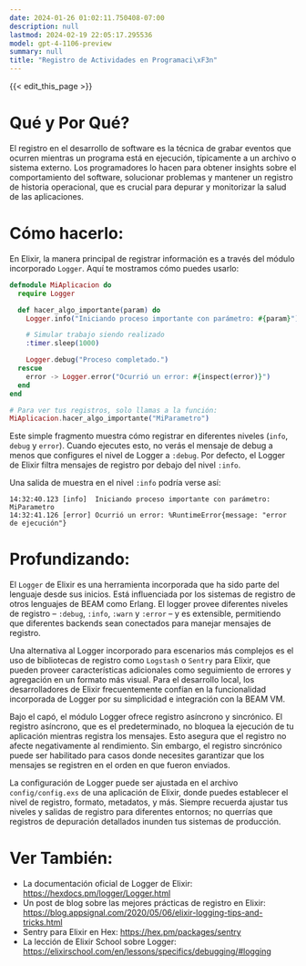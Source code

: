 ```yaml
---
date: 2024-01-26 01:02:11.750408-07:00
description: null
lastmod: 2024-02-19 22:05:17.295536
model: gpt-4-1106-preview
summary: null
title: "Registro de Actividades en Programaci\xF3n"
---
```


{{< edit_this_page >}}

# Qué y Por Qué?
El registro en el desarrollo de software es la técnica de grabar eventos que ocurren mientras un programa está en ejecución, típicamente a un archivo o sistema externo. Los programadores lo hacen para obtener insights sobre el comportamiento del software, solucionar problemas y mantener un registro de historia operacional, que es crucial para depurar y monitorizar la salud de las aplicaciones.

# Cómo hacerlo:
En Elixir, la manera principal de registrar información es a través del módulo incorporado `Logger`. Aquí te mostramos cómo puedes usarlo:

```elixir
defmodule MiAplicacion do
  require Logger

  def hacer_algo_importante(param) do
    Logger.info("Iniciando proceso importante con parámetro: #{param}")

    # Simular trabajo siendo realizado
    :timer.sleep(1000)

    Logger.debug("Proceso completado.")
  rescue
    error -> Logger.error("Ocurrió un error: #{inspect(error)}")
  end
end

# Para ver tus registros, solo llamas a la función:
MiAplicacion.hacer_algo_importante("MiParametro")
```

Este simple fragmento muestra cómo registrar en diferentes niveles (`info`, `debug` y `error`). Cuando ejecutes esto, no verás el mensaje de debug a menos que configures el nivel de Logger a `:debug`. Por defecto, el Logger de Elixir filtra mensajes de registro por debajo del nivel `:info`.

Una salida de muestra en el nivel `:info` podría verse así:
```
14:32:40.123 [info]  Iniciando proceso importante con parámetro: MiParametro
14:32:41.126 [error] Ocurrió un error: %RuntimeError{message: "error de ejecución"}
```

# Profundizando:
El `Logger` de Elixir es una herramienta incorporada que ha sido parte del lenguaje desde sus inicios. Está influenciada por los sistemas de registro de otros lenguajes de BEAM como Erlang. El logger provee diferentes niveles de registro – `:debug`, `:info`, `:warn` y `:error` – y es extensible, permitiendo que diferentes backends sean conectados para manejar mensajes de registro.

Una alternativa al Logger incorporado para escenarios más complejos es el uso de bibliotecas de registro como `Logstash` o `Sentry` para Elixir, que pueden proveer características adicionales como seguimiento de errores y agregación en un formato más visual. Para el desarrollo local, los desarrolladores de Elixir frecuentemente confían en la funcionalidad incorporada de Logger por su simplicidad e integración con la BEAM VM.

Bajo el capó, el módulo Logger ofrece registro asíncrono y sincrónico. El registro asíncrono, que es el predeterminado, no bloquea la ejecución de tu aplicación mientras registra los mensajes. Esto asegura que el registro no afecte negativamente al rendimiento. Sin embargo, el registro sincrónico puede ser habilitado para casos donde necesites garantizar que los mensajes se registren en el orden en que fueron enviados.

La configuración de Logger puede ser ajustada en el archivo `config/config.exs` de una aplicación de Elixir, donde puedes establecer el nivel de registro, formato, metadatos, y más. Siempre recuerda ajustar tus niveles y salidas de registro para diferentes entornos; no querrías que registros de depuración detallados inunden tus sistemas de producción.

# Ver También:
- La documentación oficial de Logger de Elixir: https://hexdocs.pm/logger/Logger.html
- Un post de blog sobre las mejores prácticas de registro en Elixir: https://blog.appsignal.com/2020/05/06/elixir-logging-tips-and-tricks.html
- Sentry para Elixir en Hex: https://hex.pm/packages/sentry
- La lección de Elixir School sobre Logger: https://elixirschool.com/en/lessons/specifics/debugging/#logging
